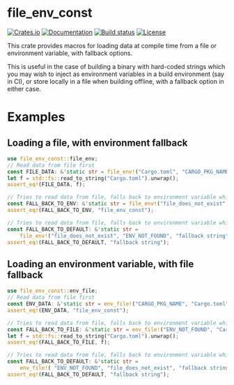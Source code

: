 # file_env_const

[![Crates.io](https://img.shields.io/crates/v/file_env_const.svg?style=for-the-badge)](https://crates.io/crates/file_env_const)
[![Documentation](https://img.shields.io/docsrs/file_env_const?style=for-the-badge)](https://docs.rs/file_env_const/)
[![Build status](https://img.shields.io/github/actions/workflow/status/tveness/file_env_const/rust.yml?label=Tests&style=for-the-badge)](https://github.com/tveness/file_env_const/actions/workflows/rust.yml)
[![License](https://img.shields.io/github/license/tveness/file_env_const?style=for-the-badge)](https://choosealicense.com/licenses/mit/)

This crate provides macros for loading data at compile time from a file or environment
variable, with fallback options.

This is useful in the case of building a binary with hard-coded strings which you may wish to
inject as environment variables in a build environment (say in CI), or store locally in a file
when building offline, with a fallback option in either case.

# Examples

## Loading a file, with environment fallback

```rust
use file_env_const::file_env;
// Read data from file first
const FILE_DATA: &'static str = file_env!("Cargo.toml", "CARGO_PKG_NAME");
let f = std::fs::read_to_string("Cargo.toml").unwrap();
assert_eq!(FILE_DATA, f);

// Tries to read data from file, falls back to environment variable which is the package name
const FALL_BACK_TO_ENV: &'static str = file_env!("file_does_not_exist", "CARGO_PKG_NAME");
assert_eq!(FALL_BACK_TO_ENV, "file_env_const");

// Tries to read data from file, falls back to environment variable which is the package name
const FALL_BACK_TO_DEFAULT: &'static str =
    file_env!("file_does_not_exist", "ENV_NOT_FOUND", "fallback string");
assert_eq!(FALL_BACK_TO_DEFAULT, "fallback string");
```

## Loading an environment variable, with file fallback

```rust
use file_env_const::env_file;
// Read data from file first
const ENV_DATA: &'static str = env_file!("CARGO_PKG_NAME", "Cargo.toml");
assert_eq!(ENV_DATA, "file_env_const");

// Tries to read data from file, falls back to environment variable which is the package name
const FALL_BACK_TO_FILE: &'static str = env_file!("ENV_NOT_FOUND", "Cargo.toml");
let f = std::fs::read_to_string("Cargo.toml").unwrap();
assert_eq!(FALL_BACK_TO_FILE, f);

// Tries to read data from file, falls back to environment variable which is the package name
const FALL_BACK_TO_DEFAULT: &'static str =
    env_file!( "ENV_NOT_FOUND", "file_does_not_exist", "fallback string");
assert_eq!(FALL_BACK_TO_DEFAULT, "fallback string");
```
